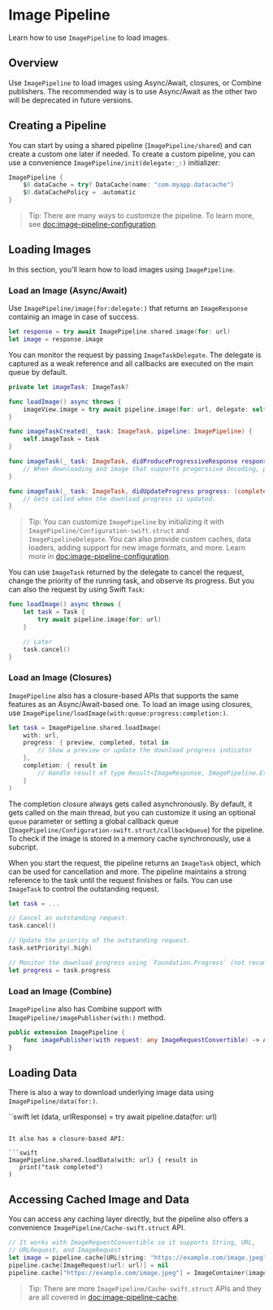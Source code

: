 # Image Pipeline

Learn how to use ``ImagePipeline`` to load images.

## Overview

Use ``ImagePipeline`` to load images using Async/Await, closures, or Combine publishers. The recommended way is to use Async/Await as the other two will be deprecated in future versions.

## Creating a Pipeline

You can start by using a shared pipeline (``ImagePipeline/shared``) and can create a custom one later if needed. To create a custom pipeline, you can use a convenience ``ImagePipeline/init(delegate:_:)`` initializer:

```swift
ImagePipeline {
    $0.dataCache = try? DataCache(name: "com.myapp.datacache")
    $0.dataCachePolicy = .automatic
}
```

> Tip: There are many ways to customize the pipeline. To learn more, see <doc:image-pipeline-configuration>.

## Loading Images

In this section, you'll learn how to load images using ``ImagePipeline``.

### Load an Image (Async/Await)

Use ``ImagePipeline/image(for:delegate:)`` that returns an ``ImageResponse`` containig an image in case of success.

```swift
let response = try await ImagePipeline.shared.image(for: url)
let image = response.image
```

You can monitor the request by passing ``ImageTaskDelegate``. The delegate is captured as a weak reference and all callbacks are executed on the main queue by default.

```swift
private let imageTask: ImageTask?

func loadImage() async throws {
    imageView.image = try await pipeline.image(for: url, delegate: self).image
}

func imageTaskCreated(_ task: ImageTask, pipeline: ImagePipeline) {
    self.imageTask = task
}

func imageTask(_ task: ImageTask, didProduceProgressiveResponse response: ImageResponse, pipeline: ImagePipeline) {
    // When downloading and image that supports progerssive decoding, previews are delivered here.
}

func imageTask(_ task: ImageTask, didUpdateProgress progress: (completed: Int64, total: Int64), pipeline: ImagePipeline) {
    // Gets called when the download progress is updated.
}
```

> Tip: You can customize ``ImagePipeline`` by initializing it with ``ImagePipeline/Configuration-swift.struct`` and ``ImagePipelineDelegate``. You can also provide custom caches, data loaders, adding support for new image formats, and more. Learn more in <doc:image-pipeline-configuration>.

You can use `ImageTask` returned by the delegate to cancel the request, change the priority of the running task, and observe its progress. But you can also the request by using Swift `Task`:

```swift
func loadImage() async throws {
    let task = Task {
        try await pipeline.image(for: url)
    }

    // Later
    task.cancel()
}
```

### Load an Image (Closures)

``ImagePipeline`` also has a closure-based APIs that supports the same features as an Async/Await-based one. To load an image using closures, use ``ImagePipeline/loadImage(with:queue:progress:completion:)``.

```swift
let task = ImagePipeline.shared.loadImage(
    with: url,
    progress: { preview, completed, total in
        // Show a preview or update the download progress indicator
    },
    completion: { result in
        // Handle result of type Result<ImageResponse, ImagePipeline.Error>
    }
)
```

The completion closure always gets called asynchronously. By default, it gets called on the main thread, but you can customize it using an optional `queue` parameter or setting a global callback queue (``ImagePipeline/Configuration-swift.struct/callbackQueue``) for the pipeline. To check if the image is stored in a memory cache synchronously, use a subcript.

When you start the request, the pipeline returns an ``ImageTask`` object, which can be used for cancellation and more. The pipeline maintains a strong reference to the task until the request finishes or fails. You can use ``ImageTask`` to control the outstanding request.

```swift
let task = ...

// Cancel an outstanding request.
task.cancel()

// Update the priority of the outstanding request.
task.setPriority(.high)

// Monitor the download progress using `Foundation.Progress` (not recommended).
let progress = task.progress
```

### Load an Image (Combine)

``ImagePipeline`` also has Combine support with ``ImagePipeline/imagePublisher(with:)`` method.

```swift
public extension ImagePipeline {
    func imagePublisher(with request: any ImageRequestConvertible) -> AnyPublisher<ImageResponse, Error>
}
```

## Loading Data

There is also a way to download underlying image data using ``ImagePipeline/data(for:)``.

``swift
let (data, urlResponse) = try await pipeline.data(for: url)
```

It also has a closure-based API:

```swift
ImagePipeline.shared.loadData(with: url) { result in
   print("task completed")
)
```

## Accessing Cached Image and Data

You can access any caching layer directly, but the pipeline also offers a convenience ``ImagePipeline/Cache-swift.struct`` API.

```swift
// It works with ImageRequestConvertible so it supports String, URL,
// URLRequest, and ImageRequest
let image = pipeline.cache[URL(string: "https://example.com/image.jpeg")!]
pipeline.cache[ImageRequest(url: url)] = nil
pipeline.cache["https://example.com/image.jpeg"] = ImageContainer(image: image)
```

> Tip: There are more ``ImagePipeline/Cache-swift.struct`` APIs and they are all covered in <doc:image-pipeline-cache>. 

